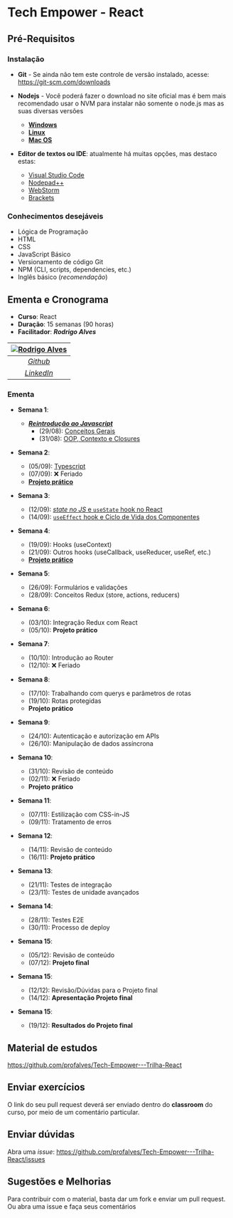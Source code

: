 # Tech Empower - React

## Pré-Requisitos

### Instalação

- **Git** - Se ainda não tem este controle de versão instalado, acesse: <https://git-scm.com/downloads>

- **Nodejs** - Você poderá fazer o download no site oficial mas é bem mais recomendado usar o NVM para instalar não somente o node.js mas as suas diversas versões
  - [**Windows**](https://github.com/coreybutler/nvm-windows)
  - [**Linux**](https://github.com/nvm-sh/nvm#installing-and-updating)
  - [**Mac OS**](https://tecadmin.net/install-nvm-macos-with-homebrew/)

- **Editor de textos ou IDE**: atualmente há muitas opções, mas destaco estas:
  - [Visual Studio Code](https://code.visualstudio.com/)
  - [Nodepad++](https://notepad-plus-plus.org/)
  - [WebStorm](https://www.jetbrains.com)
  - [Brackets](https://brackets.io/)

### Conhecimentos desejáveis

- Lógica de Programação
- HTML
- CSS
- JavaScript Básico
- Versionamento de código Git
- NPM (CLI, scripts, dependencies, etc.)
- Inglês básico (*recomendação*)

## Ementa e Cronograma

- **Curso**: React
- **Duração**: 15 semanas (90 horas)
- **Facilitador**: ***Rodrigo Alves***

| [![Rodrigo Alves](https://avatars.githubusercontent.com/u/2893710)](https://github.com/profalves) |
| :-----------------------------------------------------------------------------------------------: |
|                             [*Github*](https://github.com/profalves)                              |
|                    [*LinkedIn*](https://www.linkedin.com/in/rodrigoalvesdev/)                     |

### Ementa

- **Semana 1**:
  - [***Reintrodução ao Javascript***](https://developer.mozilla.org/pt-BR/docs/Web/JavaScript/Language_Overview)
    - (29/08): [Conceitos Gerais](semana-1/introJS-1.md) 
    - (31/08): [OOP, Contexto e Closures](semana-1/introJS-2.md)
  

- **Semana 2**: 
  - (05/09): [Typescript](semana-2/typescript.md)
  - (07/09): ❌ Feriado
  - [**Projeto prático**](semana-2/avaliação%201/avaliação.md)

- **Semana 3**: 
  - (12/09): [*state no JS* e `useState` hook no React](semana-3/state.md)
  - (14/09): [`useEffect` hook e Ciclo de Vida dos Componentes]()

- **Semana 4**: 
  - (19/09): Hooks (useContext)
  - (21/09): Outros hooks (useCallback, useReducer, useRef, etc.)
  - [**Projeto prático**]()

- **Semana 5**: 
  - (26/09): Formulários e validações
  - (28/09): Conceitos Redux (store, actions, reducers)

- **Semana 6**: 
  - (03/10): Integração Redux com React
  - (05/10): **Projeto prático**

- **Semana 7**: 
  - (10/10): Introdução ao Router
  - (12/10): ❌ Feriado

- **Semana 8**:
  - (17/10): Trabalhando com querys e parâmetros de rotas 
  - (19/10): Rotas protegidas
  - **Projeto prático**

- **Semana 9**: 
  - (24/10): Autenticação e autorização em APIs
  - (26/10): Manipulação de dados assíncrona

- **Semana 10**: 
  - (31/10): Revisão de conteúdo
  - (02/11): ❌ Feriado
  - **Projeto prático**

- **Semana 11**: 
  - (07/11): Estilização com CSS-in-JS
  - (09/11): Tratamento de erros

- **Semana 12**: 
  - (14/11): Revisão de conteúdo
  - (16/11): **Projeto prático**

- **Semana 13**: 
  - (21/11): Testes de integração
  - (23/11): Testes de unidade avançados

- **Semana 14**: 
  - (28/11): Testes E2E
  - (30/11): Processo de deploy

- **Semana 15**: 
  - (05/12): Revisão de conteúdo
  - (07/12): **Projeto final**

- **Semana 15**: 
  - (12/12): Revisão/Dúvidas para o Projeto final
  - (14/12): **Apresentação Projeto final**

- **Semana 15**: 
  - (19/12): **Resultados do Projeto final**

## Material de estudos

<https://github.com/profalves/Tech-Empower---Trilha-React>

## Enviar exercícios

O link do seu pull request deverá ser enviado dentro do **classroom** do curso, por meio de um comentário particular.

## Enviar dúvidas

Abra uma *issue*: <https://github.com/profalves/Tech-Empower---Trilha-React/issues>

## Sugestões e Melhorias

Para contribuir com o material, basta dar um fork e enviar um pull request. Ou abra uma issue e faça seus comentários
